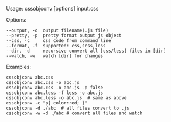 
  Usage: cssobjconv [options] input.css

  Options:

    --output, -o  output filename(.js file)
    --pretty, -p  pretty format output js object
    --css, -c     css code from command line
    --format, -f  supported: css,scss,less
    --dir, -d     recursive convert all [css/less] files in [dir]
    --watch, -w   watch [dir] for changes

  Examples:

    cssobjconv abc.css
    cssobjconv abc.css -o abc.js
    cssobjconv abc.css -o abc.js -p false
    cssobjconv abc.less -f less -o abc.js
    cssobjconv abc.less -o abc.js  # same as above
    cssobjconv -c "p{ color:red; }"
    cssobjconv -d ./abc  # all files convert to .js
    cssobjconv -w -d ./abc # convert all files and watch



